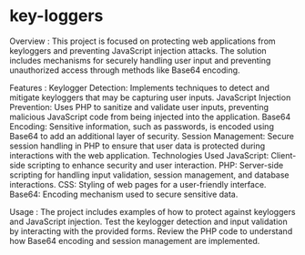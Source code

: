 # key-loggers
Overview :
This project is focused on protecting web applications from keyloggers and preventing JavaScript injection attacks. The solution includes mechanisms for securely handling user input and preventing unauthorized access through methods like Base64 encoding.

Features :
Keylogger Detection: Implements techniques to detect and mitigate keyloggers that may be capturing user inputs.
JavaScript Injection Prevention: Uses PHP to sanitize and validate user inputs, preventing malicious JavaScript code from being injected into the application.
Base64 Encoding: Sensitive information, such as passwords, is encoded using Base64 to add an additional layer of security.
Session Management: Secure session handling in PHP to ensure that user data is protected during interactions with the web application.
Technologies Used
JavaScript: Client-side scripting to enhance security and user interaction.
PHP: Server-side scripting for handling input validation, session management, and database interactions.
CSS: Styling of web pages for a user-friendly interface.
Base64: Encoding mechanism used to secure sensitive data.

Usage :
The project includes examples of how to protect against keyloggers and JavaScript injection.
Test the keylogger detection and input validation by interacting with the provided forms.
Review the PHP code to understand how Base64 encoding and session management are implemented.
